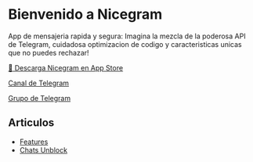 # Bienvenido a Nicegram

App de mensajeria rapida y segura: Imagina la mezcla de la poderosa API de Telegram, cuidadosa optimizacion de codigo y caracteristicas unicas que no puedes rechazar!


<a href="https://itunes.apple.com/app/id1457369322" target="_blank">📱 Descarga Nicegram en App Store</a>

<a href="https://t.me/nicegramapp" target="_blank">Canal de Telegram</a>

<a href="https://t.me/nicegram_es" target="_blank">Grupo de Telegram</a>


## Articulos
- [Features](/es/features)
- [Chats Unblock](/es/unblock)

